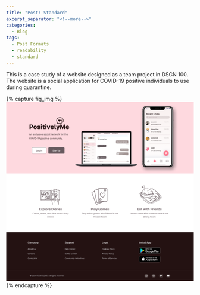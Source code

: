 ```yaml
---
title: "Post: Standard"
excerpt_separator: "<!--more-->"
categories:
  - Blog
tags:
  - Post Formats
  - readability
  - standard
---
```


This is a case study of a website designed as a team project in DSGN 100. The website is a social application for COVID-19 positive individuals to use during quarantine.

{% capture fig_img %}
[![Screenshot of Figma canvas export of site homepage.](/assets/img/Homepage.png)](https:soltosirius.github.io)
{% endcapture %}
